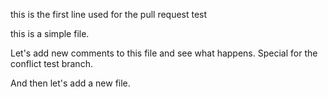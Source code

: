 this is the first line used for the pull request test

this is a simple file.

Let's add new comments to this file and see what happens. Special for
the conflict test branch.

And then let's add a new file.

